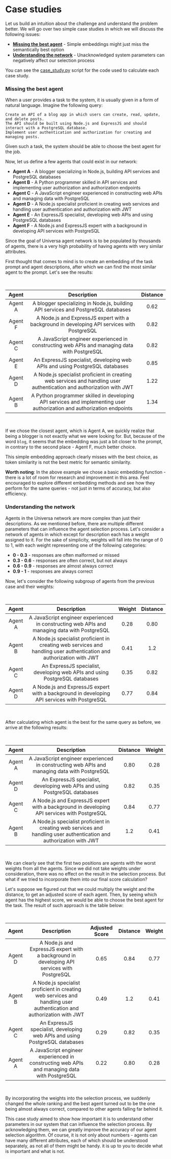 # Case studies

Let us build an intuition about the challenge and understand the problem better. We will go over two simple case studies in which we will discuss the following issues:
* **[Missing the best agent](#missing-the-best-agent)** - Simple embeddings might just miss the semantically best option
* **[Understanding the network](#understanding-the-network)** - Unacknowledged system parameters can negatively affect our selection process

You can see the [case_study.py](./examples/case_study.py) script for the code used to calculate each case study.

### Missing the best agent

When a user provides a task to the system, it is usually given in a form of natural language. Imagine the following query:

```manpage
Create an API of a blog app in which users can create, read, update, and delete posts.
The API should be built using Node.js and ExpressJS and should interact with a PostgreSQL database.
Implement user authentication and authorization for creating and managing posts.
```

Given such a task, the system should be able to choose the best agent for the job.

Now, let us define a few agents that could exist in our network:
* **Agent A** - A blogger specializing in Node.js, building API services and PostgreSQL databases
* **Agent B** - A Python programmer skilled in API services and implementing user authorization and authorization endpoints
* **Agent C** - A JavaScript engineer experienced in constructing web APIs and managing data with PostgreSQL
* **Agent D** - A Node.js specialist proficient in creating web services and handling user authentication and authorization with JWT
* **Agent E** - An ExpressJS specialist, developing web APIs and using PostgreSQL databases
* **Agent F** - A Node.js and ExpressJS expert with a background in developing API services with PostgreSQL

Since the goal of Universa agent network is to be populated by thousands of agents, there is a very high probability of having agents with very similar attributes.

First thought that comes to mind is to create an embedding of the task prompt and agent descriptions, after which we can find the most similar agent to the prompt. Let's see the results:

<br>
<div align="center">

| Agent | Description | Distance |
|:-------:|:-------------:|:----------:|
| Agent A | A blogger specializing in Node.js, building API services and PostgreSQL databases | 0.62 |
| Agent F | A Node.js and ExpressJS expert with a background in developing API services with PostgreSQL | 0.82 |
| Agent C | A JavaScript engineer experienced in constructing web APIs and managing data with PostgreSQL | 0.82 |
| Agent E | An ExpressJS specialist, developing web APIs and using PostgreSQL databases | 0.85 |
| Agent D | A Node.js specialist proficient in creating web services and handling user authentication and authorization with JWT | 1.22 |
| Agent B | A Python programmer skilled in developing API services and implementing user authorization and authorization endpoints | 1.34 |

</div>
<br>

If we chose the closest agent, which is Agent A, we quickly realize that being a blogger is not exactly what we were looking for. But, because of the word `blog`, it seems that the embedding was just a bit closer to the prompt, in contrary to the second place - Agent F, much better choice.

This simple embedding approach clearly misses with the best choice, as token similarity is not the best metric for semantic similarity.

**Worth noting**: In the above example we chose a basic embedding function - there is a lot of room for research and improvement in this area. Feel encouraged to explore different embedding methods and see how they perform for the same queries - not just in terms of accuracy, but also efficiency.

### Understanding the network

Agents in the Universa network are more complex than just their descriptions. As we mentioned before, there are multiple different parameters that can influence the agent selection process. Let's consider a network of agents in which except for description each has a weight assigned to it. For the sake of simplicity, weights will fall into the range of 0 to 1, with each weight representing one of the following categories:
* **0 - 0.3** - responses are often malformed or missed
* **0.3 - 0.6** - responses are often correct, but not always
* **0.6 - 0.9** - responses are almost always correct
* **0.9 - 1** - responses are always correct

Now, let's consider the following subgroup of agents from the previous case and their weights:

<br>
<div align="center">

| Agent | Description | Weight | Distance |
|:-------:|:-------------:|:-------:|:------:|
| Agent A | A JavaScript engineer experienced in constructing web APIs and managing data with PostgreSQL | 0.28 | 0.80 |
| Agent B | A Node.js specialist proficient in creating web services and handling user authentication and authorization with JWT | 0.41 | 1.2 |
| Agent C | An ExpressJS specialist, developing web APIs and using PostgreSQL databases | 0.35 | 0.82 |
| Agent D | A Node.js and ExpressJS expert with a background in developing API services with PostgreSQL | 0.77 | 0.84 |

</div>
<br>

After calculating which agent is the best for the same query as before, we arrive at the following results:

<br>
<div align="center">

| Agent | Description | Distance | Weight |
|:-------:|:-------------:|:----------:|:-------:|
| Agent A | A JavaScript engineer experienced in constructing web APIs and managing data with PostgreSQL | 0.80 | 0.28 |
| Agent D | An ExpressJS specialist, developing web APIs and using PostgreSQL databases | 0.82 | 0.35 |
| Agent C | A Node.js and ExpressJS expert with a background in developing API services with PostgreSQL | 0.84 | 0.77 |
| Agent B | A Node.js specialist proficient in creating web services and handling user authentication and authorization with JWT | 1.2 | 0.41 |

</div>
<br>

We can clearly see that the first two positions are agents with the worst weights from all the agents. Since we did not take weights under consideration, there was no effect on the result in the selection process. But what if we tried to incorporate them into our final score calculation?

Let's suppose we figured out that we could multiply the weight and the distance, to get an adjusted score of each agent. Then, by seeing which agent has the highest score, we would be able to choose the best agent for the task. The result of such approach is the table below:

<br>
<div align="center">

| Agent | Description | Adjusted Score | Distance | Weight |
|:-------:|:-------------:|:----------:|:-------:|:-------:|
| Agent D | A Node.js and ExpressJS expert with a background in developing API services with PostgreSQL | 0.65 | 0.84 | 0.77 |
| Agent B | A Node.js specialist proficient in creating web services and handling user authentication and authorization with JWT | 0.49 | 1.2 | 0.41 |
| Agent C | An ExpressJS specialist, developing web APIs and using PostgreSQL databases | 0.29 | 0.82 | 0.35 |
| Agent A | A JavaScript engineer experienced in constructing web APIs and managing data with PostgreSQL | 0.22 | 0.80 | 0.28 |

</div>
<br>

By incorporating the weights into the selection process, we suddenly changed the whole ranking and the best agent turned out to be the one being almost always correct, compared to other agents falling far behind it.

This case study aimed to show how important it is to understand other parameters in our system that can influence the selection process. By acknowledging them, we can greatly improve the accuracy of our agent selection algorithm. Of course, it is not only about numbers - agents can have many different attributes, each of which should be understood separately, as not all of them might be handy. it is up to you to decide what is important and what is not.
